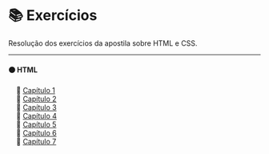 # 📚 Exercícios

Resolução dos exercícios da apostila sobre HTML e CSS.

---

#### 🟠 HTML

&nbsp;&nbsp;&nbsp;&nbsp;🔸 [Capítulo 1](https://github.com/4L1C3-R4BB1T/estudos-c-sharp/blob/main/html/capitulo1.md)  
&nbsp;&nbsp;&nbsp;&nbsp;🔸 [Capítulo 2](https://github.com/4L1C3-R4BB1T/estudos-c-sharp/blob/main/html/capitulo2.md)  
&nbsp;&nbsp;&nbsp;&nbsp;🔸 [Capítulo 3](https://github.com/4L1C3-R4BB1T/estudos-c-sharp/blob/main/html/capitulo3)  
&nbsp;&nbsp;&nbsp;&nbsp;🔸 [Capítulo 4](https://github.com/4L1C3-R4BB1T/estudos-c-sharp/blob/main/html/capitulo4)  
&nbsp;&nbsp;&nbsp;&nbsp;🔸 [Capítulo 5](https://github.com/4L1C3-R4BB1T/estudos-c-sharp/blob/main/html/capitulo5)  
&nbsp;&nbsp;&nbsp;&nbsp;🔸 [Capítulo 6](https://github.com/4L1C3-R4BB1T/estudos-c-sharp/blob/main/html/capitulo6)  
&nbsp;&nbsp;&nbsp;&nbsp;🔸 [Capítulo 7](https://github.com/4L1C3-R4BB1T/estudos-c-sharp/blob/main/html/capitulo7)  
